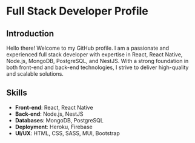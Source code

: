 # Full Stack Developer Profile

## Introduction

Hello there! Welcome to my GitHub profile. I am a passionate and experienced full stack developer with expertise in React, React Native, Node.js, MongoDB, PostgreSQL, and NestJS. With a strong foundation in both front-end and back-end technologies, I strive to deliver high-quality and scalable solutions.

## Skills

- **Front-end**: React, React Native
- **Back-end**: Node.js, NestJS
- **Databases**: MongoDB, PostgreSQL
- **Deployment**: Heroku, Firebase
- **UI/UX**: HTML, CSS, SASS, MUI, Bootstrap

